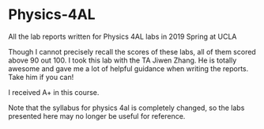 # Physics-4AL
All the lab reports written for Physics 4AL labs in 2019 Spring at UCLA

Though I cannot precisely recall the scores of these labs, all of them scored above 90 out 100.
I took this lab with the TA Jiwen Zhang. He is totally awesome and gave me a lot of helpful guidance when writing the reports.
Take him if you can!

I received A+ in this course.

Note that the syllabus for physics 4al is completely changed, so the labs presented here may no longer be useful for reference.

